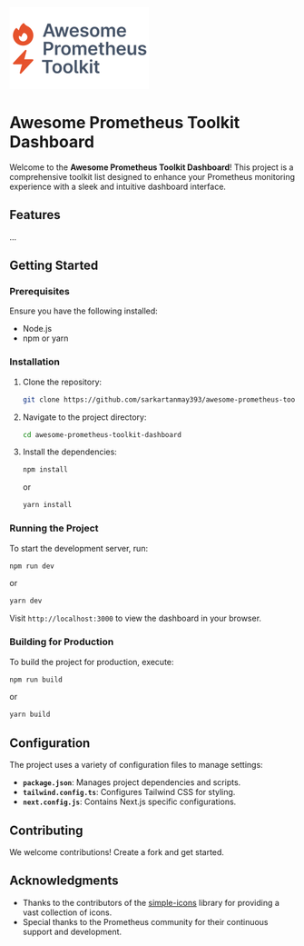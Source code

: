 ![Project Logo](public/logo.svg)
# Awesome Prometheus Toolkit Dashboard


Welcome to the **Awesome Prometheus Toolkit Dashboard**! This project is a comprehensive toolkit list designed to enhance your Prometheus monitoring experience with a sleek and intuitive dashboard interface.

## Features
...
<!-- - **Real-time Monitoring**: Visualize and track your Prometheus metrics in real-time. -->
<!-- - **Customizable Themes**: Switch between light and dark modes to suit your preference. -->
<!-- - **Responsive Design**: Enjoy a seamless experience across all devices. -->
<!-- - **Extensive Icon Library**: Leverage a wide range of icons for better visualization. -->
<!-- - **Alert Management**: View and manage alert rules with ease. -->

## Getting Started

### Prerequisites

Ensure you have the following installed:

- Node.js
- npm or yarn

### Installation

1. Clone the repository:

   ```bash
   git clone https://github.com/sarkartanmay393/awesome-prometheus-toolkit-dashboard.git
   ```

2. Navigate to the project directory:

   ```bash
   cd awesome-prometheus-toolkit-dashboard
   ```

3. Install the dependencies:

   ```bash
   npm install
   ```

   or

   ```bash
   yarn install
   ```

### Running the Project

To start the development server, run:

```bash
npm run dev
```
or
```bash
yarn dev
```


Visit `http://localhost:3000` to view the dashboard in your browser.

### Building for Production

To build the project for production, execute:

```bash
npm run build
```
or
```bash
yarn build
```


## Configuration

The project uses a variety of configuration files to manage settings:

- **`package.json`**: Manages project dependencies and scripts.
- **`tailwind.config.ts`**: Configures Tailwind CSS for styling.
- **`next.config.js`**: Contains Next.js specific configurations.

## Contributing

We welcome contributions! Create a fork and get started.
<!-- Please read our [Contributing Guidelines](CONTRIBUTING.md) for more details. -->


## Acknowledgments

- Thanks to the contributors of the [simple-icons](https://github.com/simple-icons/simple-icons) library for providing a vast collection of icons.
- Special thanks to the Prometheus community for their continuous support and development.